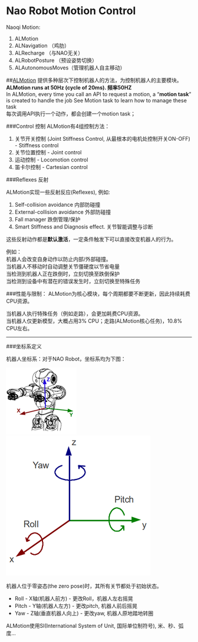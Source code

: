 Nao Robot Motion Control
====

Naoqi Motion:   

1. ALMotion
2. ALNavigation （鸡肋）
3. ALRecharge （与NAO无关）
4. ALRobotPosture （预设姿势切换）
5. ALAutonomousMoves（管理机器人自主移动）

##[ALMotion](http://doc.aldebaran.com/2-1/naoqi/motion/almotion.html#almotion)
提供多种层次下控制机器人的方法，为控制机器人的主要模块。     
**ALMotion runs at 50Hz (cycle of 20ms). 频率50HZ**    
In ALMotion, every time you call an API to request a motion, a “**motion task**” is created to handle the job 
See Motion task to learn how to manage these task  
每次调用API执行一个动作，都会创建一个motion task；



###Control 控制
ALMotion有4组控制方法：

1. 关节开关控制 (Joint Stiffness Control, 从最根本的电机处控制开关ON-OFF)  - Stiffness control
2. 关节位置控制 - Joint control
3. 运动控制 - Locomotion control
4. 笛卡尔控制 - Cartesian control

###Reflexes 反射

ALMotion实现一些反射反应(Reflexes), 例如:

1. Self-collision avoidance              内部防碰撞
2. External-collision avoidance          外部防碰撞
3. Fall manager                          跌倒管理/保护
4. Smart Stiffness and Diagnosis effect. 关节智能调整与诊断

这些反射动作都是**默认激活**，一定条件触发下可以直接改变机器人的行为。

例如：   
机器人会改变自身动作以防止内部/外部碰撞。    
当机器人不移动时自动调整关节僵硬度以节省电量    
当检测到机器人正在跌倒时，立刻切换至跌倒保护     
当检测到设备中有潜在的错误发生时，立刻切换至特殊任务   

###性能与限制：
ALMotion为核心模块，每个周期都要不断更新，因此持续耗费CPU资源。   

当机器人执行特殊任务（例如走路），会更加耗费CPU资源。    
当机器人仅更新模型，大概占用3% CPU；走路(ALMotion核心任务)，10.8% CPU左右。    

----

###坐标系定义

机器人坐标系：对于NAO Robot，坐标系均为下图：    

![axis_def](image/axis_def.png) 
![axis](image/axis.png)

机器人位于零姿态(the zero pose)时，其所有关节都处于初始状态。

* Roll - X轴(机器人前方) - 更改Roll，机器人左右摇晃
* Pitch - Y轴(机器人左方) - 更改pitch, 机器人前后摇晃
* Yaw - Z轴(垂直机器人向上) - 更改yaw, 机器人原地踏地转圈


ALMotion使用SI(International System of Unit, 国际单位制符号), 米、秒、弧度...

